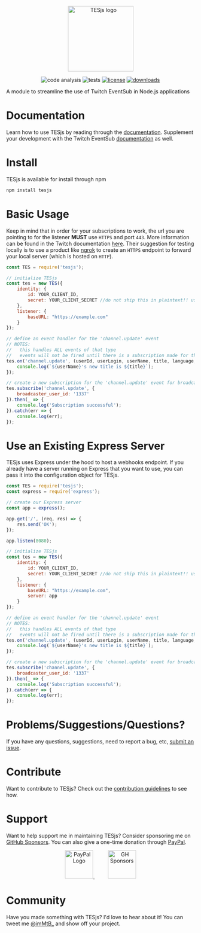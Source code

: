 <p align="center">
    <img src="/assets/tesjs_logo_stroke.png?raw=true" height="175px" alt="TESjs logo"/>
</p>
<p align="center">
    <img src="https://github.com/mitchwadair/tesjs/workflows/code%20analysis/badge.svg?branch=main" alt="code analysis"/>
    <img src="https://github.com/mitchwadair/tesjs/workflows/tests/badge.svg?branch=main" alt="tests"/>
    <a href="LICENSE"><img src='https://img.shields.io/apm/l/atomic-design-ui.svg' alt="license"></a>
    <a href="https://www.npmjs.com/package/tesjs"><img src='https://img.shields.io/npm/dt/tesjs' alt="downloads"></a>
</p>

A module to streamline the use of Twitch EventSub in Node.js applications

# Documentation
Learn how to use TESjs by reading through the [documentation](/doc).  Supplement your development with the Twitch EventSub [documentation](https://dev.twitch.tv/docs/eventsub) as well.

# Install
TESjs is available for install through npm
```sh
npm install tesjs
```

# Basic Usage
Keep in mind that in order for your subscriptions to work, the url you are pointing to for the listener **MUST** use `HTTPS` and port `443`.  More information can be found in the Twitch documentation [here](https://dev.twitch.tv/docs/eventsub).  Their suggestion for testing locally is to use a product like [ngrok](https://ngrok.com/) to create an `HTTPS` endpoint to forward your local server (which is hosted on `HTTP`).
```js
const TES = require('tesjs');

// initialize TESjs
const tes = new TES({
    identity: {
        id: YOUR_CLIENT_ID,
        secret: YOUR_CLIENT_SECRET //do not ship this in plaintext!! use environment variables so this does not get exposed
    },
    listener: {
        baseURL: "https://example.com"
    }
});

// define an event handler for the 'channel.update' event
// NOTES: 
//   this handles ALL events of that type
//   events will not be fired until there is a subscription made for them
tes.on('channel.update', (userId, userLogin, userName, title, language, categoryId, categoryName, isMature) => {
    console.log(`${userName}'s new title is ${title}`);
});

// create a new subscription for the 'channel.update' event for broadcaster '1337'
tes.subscribe('channel.update', {
    broadcaster_user_id: '1337'
}).then(_ => {
    console.log('Subscription successful');
}).catch(err => {
    console.log(err);
});
```

# Use an Existing Express Server
TESjs uses Express under the hood to host a webhooks endpoint.  If you already have a server running on Express that you want to use, you can pass it into the configuration object for TESjs.
```js
const TES = require('tesjs');
const express = require('express');

// create our Express server
const app = express();

app.get('/', (req, res) => {
    res.send('OK');
});

app.listen(8080);

// initialize TESjs
const tes = new TES({
    identity: {
        id: YOUR_CLIENT_ID,
        secret: YOUR_CLIENT_SECRET //do not ship this in plaintext!! use environment variables so this does not get exposed
    },
    listener: {
        baseURL: "https://example.com",
        server: app
    }
});

// define an event handler for the 'channel.update' event
// NOTES: 
//   this handles ALL events of that type
//   events will not be fired until there is a subscription made for them
tes.on('channel.update', (userId, userLogin, userName, title, language, categoryId, categoryName, isMature) => {
    console.log(`${userName}'s new title is ${title}`);
});

// create a new subscription for the 'channel.update' event for broadcaster '1337'
tes.subscribe('channel.update', {
    broadcaster_user_id: '1337'
}).then(_ => {
    console.log('Subscription successful');
}).catch(err => {
    console.log(err);
});
```

# Problems/Suggestions/Questions?
If you have any questions, suggestions, need to report a bug, etc, [submit an issue](https://github.com/mitchwadair/tesjs/issues/new/choose).

# Contribute
Want to contribute to TESjs?  Check out the [contribution guidelines](/CONTRIBUTING.md) to see how.

# Support
Want to help support me in maintaining TESjs? Consider sponsoring me on [GitHub Sponsors](https://github.com/sponsors/mitchwadair).  You can also give a one-time donation through [PayPal](https://www.paypal.com/cgi-bin/webscr?cmd=_donations&business=9WS3KJPAV8JDJ&currency_code=USD).

<p align="center">
    <a href="https://www.paypal.com/cgi-bin/webscr?cmd=_donations&business=9WS3KJPAV8JDJ&currency_code=USD">
        <img src="https://www.paypalobjects.com/webstatic/mktg/logo/pp_cc_mark_111x69.jpg" height="75px" alt="PayPal Logo">
    </a>
    &nbsp;&nbsp;&nbsp;&nbsp;&nbsp;&nbsp;&nbsp;&nbsp;
    <a href="https://github.com/sponsors/mitchwadair">
        <img src="https://github.githubassets.com/images/modules/site/sponsors/logo-mona-2.svg" height="75px" alt="GH Sponsors">
    </a>
</p>

# Community
Have you made something with TESjs?  I'd love to hear about it!  You can tweet me [@imMtB_](https://twitter.com/imMtB_) and show off your project.
